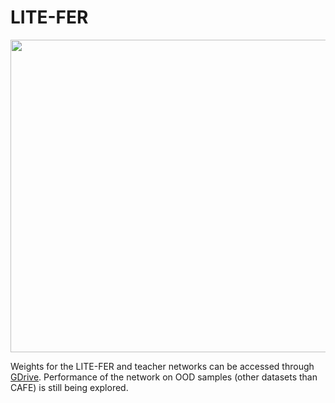 # LITE-FER
<img src=https://github.com/erhanbicerr/LITE-FER/assets/54547996/24485782-45ff-41c7-82b5-1e835175fce9 width="600" height="500" />

Weights for the LITE-FER and teacher networks can be accessed through [GDrive](https://drive.google.com/drive/folders/1oOKHnhOGpSt7WX4X0lhIpixc2428JX-y?usp=sharing). Performance of the network on OOD samples (other datasets than CAFE) is still being explored.
